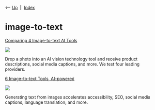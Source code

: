 <div class="nav">

⟵ [Up](index.html)  \|  [Index](index.html)

</div>

# image-to-text

<div class="cards">

<div class="card">

<div class="card-title">

[Comparing 4 Image-to-text AI
Tools](https://www.practicalecommerce.com/comparing-4-image-to-text-ai-tools)

</div>

<div class="card-image">

[![](https://www.practicalecommerce.com/wp-content/uploads/2023/10/Comparing-4-Image-to-text-AI-Tools.jpg)](https://www.practicalecommerce.com/comparing-4-image-to-text-ai-tools)

</div>

Drop a photo into an AI vision technology tool and receive product
descriptions, social media captions, and more. We test four leading
providers.

</div>

<div class="card">

<div class="card-title">

[6 Image-to-text Tools,
AI-powered](https://www.practicalecommerce.com/6-image-to-text-tools-ai-powered)

</div>

<div class="card-image">

[![](https://www.practicalecommerce.com/wp-content/uploads/2024/08/7-Image-to-Text-Tools-AI-powered.jpg)](https://www.practicalecommerce.com/6-image-to-text-tools-ai-powered)

</div>

Generating text from images accelerates accessibility, SEO, social media
captions, language translation, and more.

</div>

</div>
